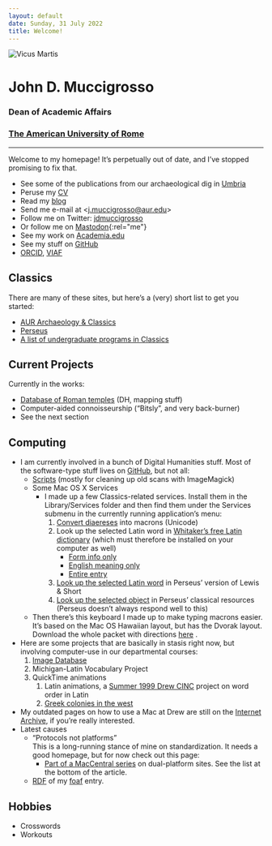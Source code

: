 ```yaml
---
layout: default
date: Sunday, 31 July 2022
title: Welcome!
---
```


<img src="{{ site.baseurl }}/images/dig.jpg" alt="Vicus Martis" id="headshot" />

# John D. Muccigrosso

### Dean of Academic Affairs

### [The American University of Rome](https://www.aur.edu/)

- - -

Welcome to my homepage! It’s perpetually out of date, and I’ve stopped promising to fix that.

-   See some of the publications from our archaeological dig in [Umbria](http://www.fastionline.org/excavation/micro_view.php?item_key=fst_cd&fst_cd=AIAC_1936)
-   Peruse my [CV](/CV/CV.html)
-   Read my [blog](blog/)
-   Send me e-mail at &lt;[j.muccigrosso@aur.edu](mailto:j.muccigrosso@aur.edu?subject=Sent%20from%20your%20website)&gt;
-   Follow me on Twitter: [jdmuccigrosso](https://twitter.com/jdmuccigrosso)
-   Or follow me on [Mastodon](https://mastodon.cc/@John){:rel="me"}
-   See my work on [Academia.edu](https://drew.academia.edu/JohnMuccigrosso)
-   See my stuff on [GitHub](https://github.com/jmuccigr/)
-   [ORCID](https://orcid.org/0000-0002-9877-1043), [VIAF](https://viaf.org/viaf/309849093/)

## Classics

There are many of these sites, but here’s a (very) short list to get you started:
-   [AUR Archaeology & Classics](https://aur.edu/program/bachelor-degree-archaeology-classics)
-   [Perseus](http://www.perseus.tufts.edu/)
-   [A list of undergraduate programs in Classics](https://cdn.rawgit.com/Jmuccigr/classics_programs/a39a4d38ef2b7ceff4f696fec57979086ce0aa9d/Undergrad_Classics.html)

## Current Projects

Currently in the works:
-   [Database of Roman temples](https://romeresearchgroup.org/database-of-temples/) (DH, mapping stuff)
-   Computer-aided connoisseurship (“Bitsly”, and very back-burner)
-   See the next section

## Computing

-   I am currently involved in a bunch of Digital Humanities stuff. Most of the software-type stuff lives on [GitHub](https://github.com/Jmuccigr/), but not all:
    -   [Scripts](https://github.com/Jmuccigr/scripts/) (mostly for cleaning up old scans with ImageMagick)
    -   Some Mac OS X Services
        -   I made up a few Classics-related services. Install them in the Library/Services folder and then find them under the Services submenu in the currently running application’s menu:
            1.  [Convert diaereses](http://www.users.drew.edu/jmuccigr/services/ConverttoMacrons.service) into macrons (Unicode)
            2.  Look up the selected Latin word in [Whitaker’s free Latin dictionary](http://www.erols.com/whitaker/wordsmac.htm) (which must therefore be installed on your computer as well)
                -   [Form info only](http://www.users.drew.edu/jmuccigr/services/LookUpinLatinDictionaryforForm.service)
                -   [English meaning only](http://www.users.drew.edu/jmuccigr/services/LookUpinLatinDictionaryforEnglish.service)
                -   [Entire entry](http://www.users.drew.edu/jmuccigr/services/LookupinLatinDictionary.service)
            3.  [Look up the selected Latin word](http://www.users.drew.edu/jmuccigr/services/LookupinLatinPerseus.service) in Perseus’ version of Lewis & Short
            4.  [Look up the selected object](http://www.users.drew.edu/jmuccigr/services/LookupobjectinPerseus.service) in Perseus’ classical resources (Perseus doesn’t always respond well to this)
    -   Then there’s this keyboard I made up to make typing macrons easier. It’s based on the Mac OS Hawaiian layout, but has the Dvorak layout. Download the whole packet with directions [here](http://www.users.drew.edu/jmuccigr/latin/DvH.sitx) .
-   Here are some projects that are basically in stasis right now, but involving computer-use in our departmental courses:
    1.  [Image Database](http://www.depts.drew.edu/classics/db.html)
    2.  Michigan-Latin Vocabulary Project
    3.  QuickTime animations
        1.  Latin animations, a [Summer 1999 Drew CINC](http://www.users.drew.edu/jmuccigr/cinc/) project on word order in Latin
        2.  [Greek colonies in the west](http://www.users.drew.edu/jmuccigr/colonies/)
-   My outdated pages on how to use a Mac at Drew are still on the [Internet Archive](https://web.archive.org/web/20011001000000*/http://www.users.drew.edu/jmuccigr/mac/), if you’re really interested.
-   Latest causes
    -   “Protocols not platforms”  
        This is a long-running stance of mine on standardization. It needs a good homepage, but for now check out this page:
        -   [Part of a MacCentral series](http://maccentral.macworld.com/news/0006/08.dual.shtml) on dual-platform sites. See the list at the bottom of the article.
    -   [RDF](foaf.rdf) of my [foaf](http://www.foaf-project.org/) entry.

## Hobbies

- Crosswords
- Workouts
